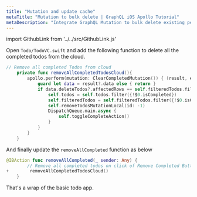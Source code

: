 ```yaml
---
title: "Mutation and update cache"
metaTitle: "Mutation to bulk delete | GraphQL iOS Apollo Tutorial"
metaDescription: "Integrate GraphQL Mutation to bulk delete existing personal todos. Update local cache after mutation using readQuery and writeQuery."
---
```


import GithubLink from '../../src/GithubLink.js'

Open `Todo/TodoVC.swift` and add the following function to delete all the completed todos from the cloud.

<GithubLink link="https://github.com/hasura/learn-graphql/blob/master/tutorials/mobile/ios-apollo/app-final/Todo/TodoVC.swift" text="Todo/TodoVC.swift" />

```swift
// Remove all completed Todos from cloud
    private func removeAllCompletedTodosCloud(){
        apollo.perform(mutation: ClearCompletedMutation()) { (result, error) in
            guard let data = result?.data else { return }
            if data.deleteTodos?.affectedRows == self.filteredTodos.filter({$0.isCompleted}).count {
                self.todos = self.todos.filter({!$0.isCompleted})
                self.filteredTodos = self.filteredTodos.filter({!$0.isCompleted})
                self.removeTodosMutationLocal(id: -1)
                DispatchQueue.main.async {
                    self.toggleCompleteAction()
                }
            }
        }
    }
```

And finally update the `removeAllCompleted` function as below

```swift
@IBAction func removeAllCompleted(_ sender: Any) {
        // Remove all completed todos on click of Remove Completed Button
+        removeAllCompletedTodosCloud()
    }
```

That's a wrap of the basic todo app.